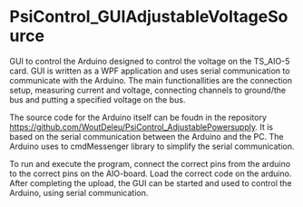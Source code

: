 # PsiControl_GUIAdjustableVoltageSource
GUI to control the Arduino designed to control the voltage on the TS_AIO-5 card. GUI is written as a WPF application and uses serial communication to communicate with the Arduino.
The main functionallities are the connection setup, measuring current and voltage, connecting channels to ground/the bus and putting a specified voltage on the bus.

The source code for the Arduino itself can be foudn in the repository https://github.com/WoutDeleu/PsiControl_AdjustablePowersupply. It is based on the serial communication between the Arduino and the PC. The Arduino uses to cmdMessenger library to simplify the serial communication.

To run and execute the program, connect the correct pins from the arduino to the correct pins on the AIO-board. Load the correct code on the arduino. After completing the upload, the GUI can be started and used to control the Arduino, using serial communication. 
